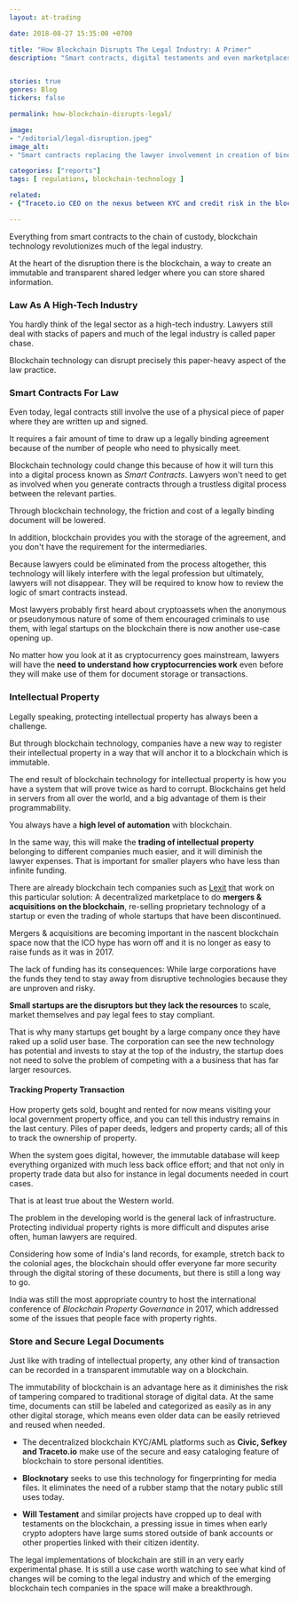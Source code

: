 ```yaml
---
layout: at-trading

date: 2018-08-27 15:35:00 +0700

title: "How Blockchain Disrupts The Legal Industry: A Primer"
description: "Smart contracts, digital testaments and even marketplaces to trade whole discontinued startups are here."


stories: true
genres: Blog
tickers: false

permalink: how-blockchain-disrupts-legal/

image:
- "/editorial/legal-disruption.jpeg"
image_alt:
- "Smart contracts replacing the lawyer involvement in creation of binding legal agreements, reducing the back office costs."

categories: ["reports"]
tags: [ regulations, blockchain-technology ]

related:
- {"Traceto.io CEO on the nexus between KYC and credit risk in the blockchain industry": "/traceto-interview/"}

---
```


Everything from smart contracts to the chain of custody, blockchain technology revolutionizes much of the legal industry.

At the heart of the disruption there is the blockchain, a way to create an immutable and transparent shared ledger where you can store shared information.


### Law As A High-Tech Industry

You hardly think of the legal sector as a high-tech industry. Lawyers still deal with stacks of papers and much of the legal industry is called paper chase.

Blockchain technology can disrupt precisely this paper-heavy aspect of the law practice.

### Smart Contracts For Law

Even today, legal contracts still involve the use of a physical piece of paper where they are written up and signed.

It requires a fair amount of time to draw up a legally binding agreement because of the number of people who need to physically meet.

Blockchain technology could change this because of how it will turn this into a digital process known as *Smart Contracts*. Lawyers won't need to get as involved when you generate contracts through a trustless digital process between the relevant parties.

Through blockchain technology, the friction and cost of a legally binding document will be lowered.

In addition, blockchain provides you with the storage of the agreement, and you don't have the requirement for the intermediaries.

Because lawyers could be eliminated from the process altogether, this technology will likely interfere with the legal profession but ultimately, lawyers will not disappear. They will be required to know how to review the logic of smart contracts instead.

Most lawyers probably first heard about cryptoassets when the anonymous or pseudonymous nature of some of them encouraged criminals to use them, with legal startups on the blockchain there is now another use-case opening up.

No matter how you look at it as cryptocurrency goes mainstream, lawyers will have the **need to understand how cryptocurrencies work** even before they will make use of them for document storage or transactions.

### Intellectual Property

Legally speaking, protecting intellectual property has always been a challenge.

But through blockchain technology, companies have a new way to register their intellectual property in a way that will anchor it to a blockchain which is immutable.

The end result of blockchain technology for intellectual property is how you have a system that will prove twice as hard to corrupt. Blockchains get held in servers from all over the world, and a big advantage of them is their programmability.

You always have a **high level of automation** with blockchain.

In the same way, this will make the **trading of intellectual property** belonging to different companies much easier, and it will diminish the lawyer expenses. That is important for smaller players who have less than infinite funding.

There are already blockchain tech companies such as [Lexit](https://www.thebusinessofcrypto.com/company/lexit/) that work on this particular solution: A decentralized marketplace to do **mergers & acquisitions on the blockchain**, re-selling proprietary technology of a startup or even the trading of whole startups that have been discontinued.

Mergers & acquisitions are becoming important in the nascent blockchain space now that the ICO hype has worn off and it is no longer as easy to raise funds as it was in 2017.

The lack of funding has its consequences: While large corporations have the funds they tend to stay away from disruptive technologies because they are unproven and risky.

**Small startups are the disruptors but they lack the resources** to scale, market themselves and pay legal fees to stay compliant.

That is why many startups get bought by a large company once they have raked up a solid user base. The corporation can see the new technology has potential and invests to stay at the top of the industry, the startup does not need to solve the problem of competing with a a business that has far larger resources.

#### Tracking Property Transaction

How property gets sold, bought and rented for now means visiting your local government property office, and you can tell this industry remains in the last century. Piles of paper deeds, ledgers and property cards; all of this to track the ownership of property.

When the system goes digital, however, the immutable database will keep everything organized with much less back office effort; and that not only in property trade data but also for instance in legal documents needed in court cases.

That is at least true about the Western world.

The problem in the developing world is the general lack of infrastructure. Protecting individual property rights is more difficult and disputes arise often, human lawyers are required.

Considering how some of India's land records, for example, stretch back to the colonial ages, the blockchain should offer everyone far more security through the digital storing of these documents, but there is still a long way to go.

India was still the most appropriate country to host the international conference of *Blockchain Property Governance* in 2017, which addressed some of the issues that people face with property rights.


### Store and Secure Legal Documents

Just like with trading of intellectual property, any other kind of transaction can be recorded in a transparent immutable way on a blockchain.

The immutability of blockchain is an advantage here as it diminishes the risk of tampering compared to traditional storage of digital data. At the same time, documents can still be labeled and categorized as easily as in any other digital storage, which means even older data can be easily retrieved and reused when needed.

* The decentralized blockchain KYC/AML platforms such as **Civic, Sefkey and Traceto.io** make use of the secure and easy cataloging feature of blockchain to store personal identities.

* **Blocknotary** seeks to use this technology for fingerprinting for media files. It eliminates the need of a rubber stamp that the notary public still uses today.

* **Will Testament** and similar projects have cropped up to deal with testaments on the blockchain, a pressing issue in times when early crypto adopters have large sums stored outside of bank accounts or other properties linked with their citizen identity.

The legal implementations of blockchain are still in an very early experimental phase. It is still a use case worth watching to see what kind of changes will be coming to the legal industry and which of the emerging blockchain tech companies in the space will make a breakthrough.
